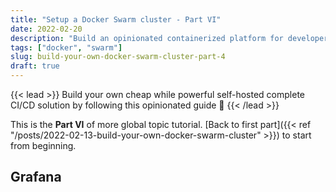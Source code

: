 ```yaml
---
title: "Setup a Docker Swarm cluster - Part VI"
date: 2022-02-20
description: "Build an opinionated containerized platform for developer..."
tags: ["docker", "swarm"]
slug: build-your-own-docker-swarm-cluster-part-4
draft: true
---
```


{{< lead >}}
Build your own cheap while powerful self-hosted complete CI/CD solution by following this opinionated guide 🎉
{{< /lead >}}

This is the **Part VI** of more global topic tutorial. [Back to first part]({{< ref "/posts/2022-02-13-build-your-own-docker-swarm-cluster" >}}) to start from beginning.

## Grafana
